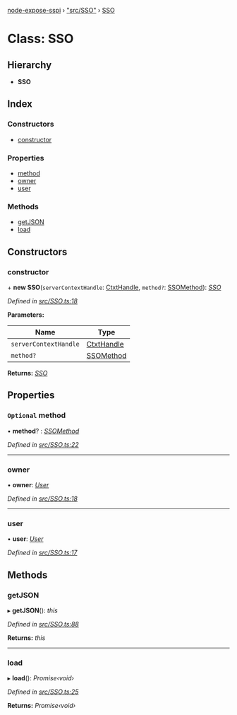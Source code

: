 [node-expose-sspi](../README.md) › ["src/SSO"](../modules/_src_sso_.md) › [SSO](_src_sso_.sso.md)

# Class: SSO

## Hierarchy

* **SSO**

## Index

### Constructors

* [constructor](_src_sso_.sso.md#constructor)

### Properties

* [method](_src_sso_.sso.md#optional-method)
* [owner](_src_sso_.sso.md#owner)
* [user](_src_sso_.sso.md#user)

### Methods

* [getJSON](_src_sso_.sso.md#getjson)
* [load](_src_sso_.sso.md#load)

## Constructors

###  constructor

\+ **new SSO**(`serverContextHandle`: [CtxtHandle](../interfaces/_lib_sspi_d_.ctxthandle.md), `method?`: [SSOMethod](../modules/_src_sso_.md#ssomethod)): *[SSO](_src_sso_.sso.md)*

*Defined in [src/SSO.ts:18](https://github.com/jlguenego/node-expose-sspi/blob/e275dcb/src/SSO.ts#L18)*

**Parameters:**

Name | Type |
------ | ------ |
`serverContextHandle` | [CtxtHandle](../interfaces/_lib_sspi_d_.ctxthandle.md) |
`method?` | [SSOMethod](../modules/_src_sso_.md#ssomethod) |

**Returns:** *[SSO](_src_sso_.sso.md)*

## Properties

### `Optional` method

• **method**? : *[SSOMethod](../modules/_src_sso_.md#ssomethod)*

*Defined in [src/SSO.ts:22](https://github.com/jlguenego/node-expose-sspi/blob/e275dcb/src/SSO.ts#L22)*

___

###  owner

• **owner**: *[User](../interfaces/_src_sso_.user.md)*

*Defined in [src/SSO.ts:18](https://github.com/jlguenego/node-expose-sspi/blob/e275dcb/src/SSO.ts#L18)*

___

###  user

• **user**: *[User](../interfaces/_src_sso_.user.md)*

*Defined in [src/SSO.ts:17](https://github.com/jlguenego/node-expose-sspi/blob/e275dcb/src/SSO.ts#L17)*

## Methods

###  getJSON

▸ **getJSON**(): *this*

*Defined in [src/SSO.ts:88](https://github.com/jlguenego/node-expose-sspi/blob/e275dcb/src/SSO.ts#L88)*

**Returns:** *this*

___

###  load

▸ **load**(): *Promise‹void›*

*Defined in [src/SSO.ts:25](https://github.com/jlguenego/node-expose-sspi/blob/e275dcb/src/SSO.ts#L25)*

**Returns:** *Promise‹void›*
